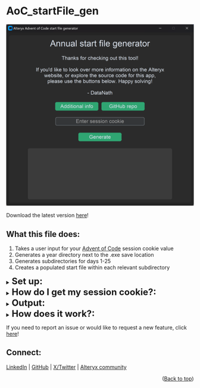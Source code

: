 <h1>AoC_startFile_gen</h1>
<a id="readme-top"></a>

![App screenshot](./_docs/app.png)

Download the latest version [here](https://github.com/DataNath/AoC_startFile_generator/releases/download/v1.0.0/AoC_startFile_gen.zip)!

<h2>What this file does:</h2>

1. Takes a user input for your [Advent of Code](https://adventofcode.com/) session cookie value
2. Generates a year directory next to the .exe save location
3. Generates subdirectories for days 1-25
4. Creates a populated start file within each relevant subdirectory

<details>
<summary><strong style="font-size: 24px;";>Set up:</strong></summary>

>
To download the current release, simply click the link above.
**Note:** Browsers like Chrome may block the download. You can override these settings in most cases, as shown below. Of course, it is recommended to only do this if you trust the source & should be re-enabled after downloading.

![Chrome safe browsing](./_docs/chrome_safe_browsing.png)

After downloading, extract the .zip file.

![Extracting files](./_docs/extract.png)

Move the extracted .exe file to wherever you want to generate your start files. Likely a dedicated 'Advent of Code' directory to keep things organised! Once moved, simply run the application and wait for it to load. Be patient, this may take a few seconds.

You may also need to grant an exception on the file depending on your local antivirus/firewall settings, as the application is unsigned.
</details>

<details>
<summary><strong style="font-size: 24px;";>How do I get my session cookie?:</strong></summary>

>
To get your session cookie, head to the Advent of Code [website](https://adventofcode.com/) and sign in. Once signed in, you can right-click and inspect the page, or navigate to developer tools. Here, look in the 'Application' tab, click on 'session' and you'll be able to copy your session cookie value.

![Get session cookie](./_docs/get_session_cookie.png)

**Important** Do not share this with others - this grants access to act as your account associated with the website!

</details>

<details>
<summary><strong style="font-size: 24px;";>Output:</strong></summary>

>
If the application runs successfully, you'll receive everything listed above, which should look like:

Year directory:

![Generated year](./_docs/generated_year.png)

Day N directories:

![Generated days](./_docs/generated_days.png)

Start files:

![Generated files](./_docs/generated_files.png)

Within Alteryx:

![Alteryx URL](./_docs/alteryx_url.png)
>
![Alteryx Donwload](./_docs/alteryx_cookie.png)

</details>

<details>
<summary><strong style="font-size: 24px;";>How does it work?:</strong></summary>

>
There is a template.yxmd file within the bundle which is treated as such:
- Dummy `session_cookie` is replaced - taken from user input
- URL value `year` is replaced - parsed from today()
- URL value `day` is replaced - from range 1-25

Note: Given `year` is generated from today(), this app ought to be dynamic for future events!

</details>

>
If you need to report an issue or would like to request a new feature, click [here](https://github.com/DataNath/AoC_startFile_generator/issues)!

<h2>Connect:</h2>

[LinkedIn](https://www.linkedin.com/in/nathan-purvis/) | [GitHub](https://github.com/DataNath) | [X/Twitter](https://x.com/DataNath) | [Alteryx community](https://community.alteryx.com/t5/user/viewprofilepage/user-id/307299)

<p align="right">(<a href="#readme-top">Back to top</a>)</p>